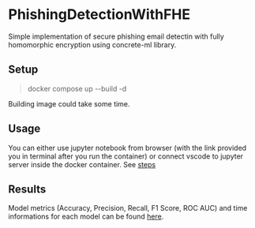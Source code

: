 # PhishingDetectionWithFHE

Simple implementation of secure phishing email detectin with fully homomorphic encryption using concrete-ml library.

## Setup

> docker compose up --build -d

Building image could take some time.

## Usage

You can either use jupyter notebook from browser (with the link provided you in terminal after you run the container) or connect vscode to jupyter server inside the docker container. See [steps](https://medium.com/@FredAsDev/connect-vs-code-jupyter-notebook-to-a-jupyter-container-a63293f29325)


## Results

Model metrics (Accuracy, Precision, Recall, F1 Score, ROC AUC) and time informations for each model can be found [here](results/results.csv).
